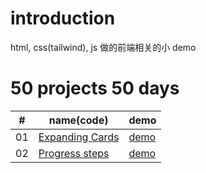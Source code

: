 # introduction

html, css(tailwind), js 做的前端相关的小 demo

# 50 projects 50 days

| #   | name(code)                                                          | demo                                                                           |
| --- | ------------------------------------------------------------------- | ------------------------------------------------------------------------------ |
| 01  | [Expanding Cards](50projects50days/day1-expanding-cards/index.html) | [demo](lblinm.github.io/simple-projects/50projects50days/day1-expanding-cards) |
| 02  | [Progress steps](50projects50days/day2-progress-steps/index.html)   | [demo](lblinm.github.io/simple-projects/50projects50days/day2-progress-steps)  |

